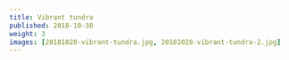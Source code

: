 ```yaml
---
title: Vibrant tundra
published: 2018-10-30
weight: 3
images: [20181028-vibrant-tundra.jpg, 20181028-vibrant-tundra-2.jpg]
---
```

